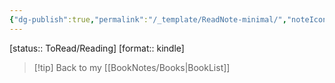 ```yaml
---
{"dg-publish":true,"permalink":"/_template/ReadNote-minimal/","noteIcon":""}
---
```


[status:: ToRead/Reading]
[format:: kindle]

>[!tip] Back to my [[BookNotes/Books\|BookList]]